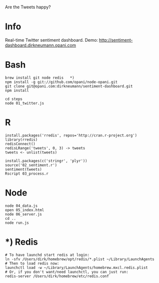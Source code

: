 Are the Tweets happy?

Info
====
Real-time Twitter sentiment dashboard.  Demo: http://sentiment-dashboard.dirkneumann.opani.com

Bash
====
    brew install git node redis   *)
    npm install -g git://github.com/opani/node-opani.git
    git clone git@opani.com:dirkneumann/sentiment-dashboard.git
    npm install

    cd steps
    node 01_twitter.js

R
====
    install.packages('rredis', repos='http://cran.r-project.org')
    library(rredis)
    redisConnect()
    redisLRange('tweets', 0, 3) -> tweets
    tweets <- unlist(tweets)

    install.packages(c('stringr', 'plyr'))
    source('02_sentiment.r')
    sentiment(tweets)
    Rscript 03_process.r

Node
====
    node 04_data.js
    open 05_index.html
    node 06_server.js
    cd ..
    node run.js

*) Redis
====
    # To have launchd start redis at login:
    ln -sfv /Users/dirk/homebrew/opt/redis/*.plist ~/Library/LaunchAgents
    # Then to load redis now:
    launchctl load -w ~/Library/LaunchAgents/homebrew.mxcl.redis.plist
    # Or, if you don't want/need launchctl, you can just run:
    redis-server /Users/dirk/homebrew/etc/redis.conf

